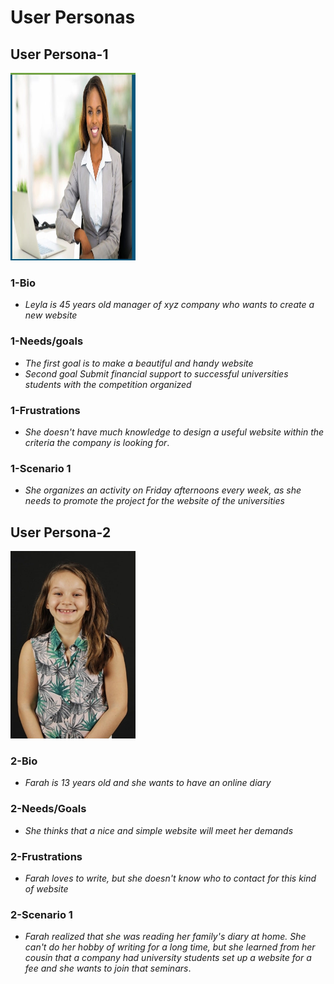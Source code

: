 # User Personas

## User Persona-1

<img src="./assets/user-persona-leyla.jpeg" width="200" height="300" alt="USER PERSONA LEYLA" />

### 1-Bio

- _Leyla is 45 years old manager of xyz company who wants to create a new
  website_

### 1-Needs/goals

- _The first goal is to make a beautiful and handy website_
- _Second goal Submit financial support to successful universities students with
  the competition organized_

### 1-Frustrations

- _She doesn't have much knowledge to design a useful website within the
  criteria the company is looking for_.

### 1-Scenario 1

- _She organizes an activity on Friday afternoons every week, as she needs to
  promote the project for the website of the universities_

## User Persona-2

<img src="./assets/user-persona-farah.jpeg" width="200" height="300" alt="USER PERSONA FARAH" />

### 2-Bio

- _Farah is 13 years old and she wants to have an online diary_

### 2-Needs/Goals

- _She thinks that a nice and simple website will meet her demands_

### 2-Frustrations

- _Farah loves to write, but she doesn't know who to contact for this kind of
  website_

### 2-Scenario 1

- _Farah realized that she was reading her family's diary at home. She can't do
  her hobby of writing for a long time, but she learned from her cousin that a
  company had university students set up a website for a fee and she wants to
  join that seminars_.
